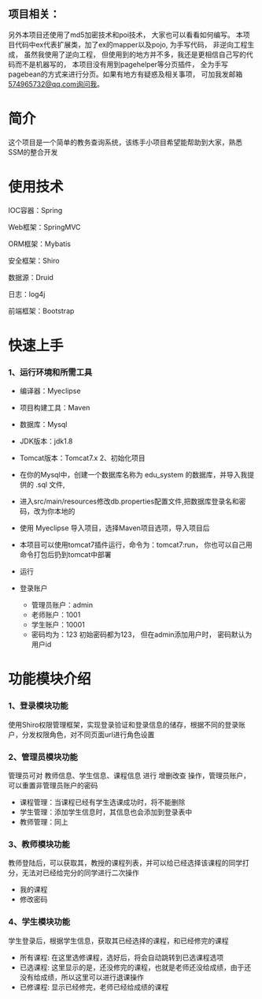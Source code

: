 ## ﻿项目相关：

另外本项目还使用了md5加密技术和poi技术， 大家也可以看看如何编写。 本项目代码中ex代表扩展类，加了ex的mapper以及pojo,
为手写代码， 非逆向工程生成， 虽然我使用了逆向工程， 但使用到的地方并不多，我还是更相信自己写的代码而不是机器写的， 
本项目没有用到pagehelper等分页插件， 全为手写pagebean的方式来进行分页。如果有地方有疑惑及相关事项， 可加我发邮箱
574965732@qq.com询问我。

# 简介
这个项目是一个简单的教务查询系统，该练手小项目希望能帮助到大家，熟悉SSM的整合开发

# 使用技术
IOC容器：Spring

Web框架：SpringMVC

ORM框架：Mybatis

安全框架：Shiro

数据源：Druid

日志：log4j

前端框架：Bootstrap

# 快速上手
### 1、运行环境和所需工具
* 编译器：Myeclipse
* 项目构建工具：Maven
* 数据库：Mysql
* JDK版本：jdk1.8
* Tomcat版本：Tomcat7.x
2、初始化项目
* 在你的Mysql中，创建一个数据库名称为 edu_system 的数据库，并导入我提供的 .sql 文件,
* 进入src/main/resources修改db.properties配置文件,把数据库登录名和密码，改为你本地的
* 使用 Myeclipse 导入项目，选择Maven项目选项，导入项目后
* 本项目可以使用tomcat7插件运行，命令为：tomcat7:run， 你也可以自己用命令打包后扔到tomcat中部署
* 运行

* 登录账户
  * 管理员账户：admin
  * 老师账户：1001
  * 学生账户：10001
  * 密码均为：123
初始密码都为123， 但在admin添加用户时， 密码默认为用户id

# 功能模块介绍
### 1、登录模块功能
使用Shiro权限管理框架，实现登录验证和登录信息的储存，根据不同的登录账户，分发权限角色，对不同页面url进行角色设置
### 2、管理员模块功能
管理员可对 教师信息、学生信息、课程信息 进行 增删改查 操作，管理员账户，可以重置非管理员账户的密码
* 课程管理：当课程已经有学生选课成功时，将不能删除
* 学生管理：添加学生信息时，其信息也会添加到登录表中
* 教师管理：同上
### 3、教师模块功能
教师登陆后，可以获取其，教授的课程列表，并可以给已经选择该课程的同学打分，无法对已经给完分的同学进行二次操作
* 我的课程
* 修改密码
### 4、学生模块功能
学生登录后，根据学生信息，获取其已经选择的课程，和已经修完的课程
* 所有课程: 在这里选修课程，选好后，将会自动跳转到已选课程选项
* 已选课程: 这里显示的是，还没修完的课程，也就是老师还没给成绩，由于还没有给成绩，所以这里可以进行退课操作
* 已修课程: 显示已经修完，老师已经给成绩的课程
